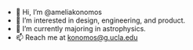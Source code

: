 - 👋 Hi, I’m @ameliakonomos
- 👀 I’m interested in design, engineering, and product.
- 🌱 I’m currently majoring in astrophysics.
- 📫 Reach me at konomos@g.ucla.edu

<!---
ameliakonomos/ameliakonomos is a ✨ special ✨ repository because its `README.md` (this file) appears on your GitHub profile.
You can click the Preview link to take a look at your changes.
--->
